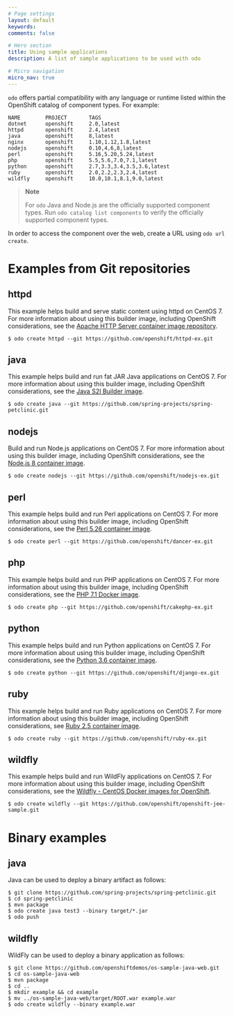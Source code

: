 ```yaml
---
# Page settings
layout: default
keywords:
comments: false

# Hero section
title: Using sample applications
description: A list of sample applications to be used with odo

# Micro navigation
micro_nav: true
---
```

`odo` offers partial compatibility with any language or runtime listed within the OpenShift catalog of component types. For example:

``` terminal
NAME        PROJECT       TAGS
dotnet      openshift     2.0,latest
httpd       openshift     2.4,latest
java        openshift     8,latest
nginx       openshift     1.10,1.12,1.8,latest
nodejs      openshift     0.10,4,6,8,latest
perl        openshift     5.16,5.20,5.24,latest
php         openshift     5.5,5.6,7.0,7.1,latest
python      openshift     2.7,3.3,3.4,3.5,3.6,latest
ruby        openshift     2.0,2.2,2.3,2.4,latest
wildfly     openshift     10.0,10.1,8.1,9.0,latest
```

> **Note**
> 
> For `odo` Java and Node.js are the officially supported component types. Run `odo catalog list components` to verify the officially supported component types.

In order to access the component over the web, create a URL using `odo url create`.

# Examples from Git repositories

## httpd

This example helps build and serve static content using httpd on CentOS 7. For more information about using this builder image, including OpenShift considerations, see the [Apache HTTP Server container image repository](https://github.com/sclorg/httpd-container/blob/master/2.4/root/usr/share/container-scripts/httpd/README.md).

``` terminal
$ odo create httpd --git https://github.com/openshift/httpd-ex.git
```

## java

This example helps build and run fat JAR Java applications on CentOS 7. For more information about using this builder image, including OpenShift considerations, see the [Java S2I Builder image](https://github.com/fabric8io-images/s2i/blob/master/README.md).

``` terminal
$ odo create java --git https://github.com/spring-projects/spring-petclinic.git
```

## nodejs

Build and run Node.js applications on CentOS 7. For more information about using this builder image, including OpenShift considerations, see the [Node.js 8 container image](https://github.com/sclorg/s2i-nodejs-container/blob/master/8/README.md).

``` terminal
$ odo create nodejs --git https://github.com/openshift/nodejs-ex.git
```

## perl

This example helps build and run Perl applications on CentOS 7. For more information about using this builder image, including OpenShift considerations, see the [Perl 5.26 container image](https://github.com/sclorg/s2i-perl-container/blob/master/5.26/README.md).

``` terminal
$ odo create perl --git https://github.com/openshift/dancer-ex.git
```

## php

This example helps build and run PHP applications on CentOS 7. For more information about using this builder image, including OpenShift considerations, see the [PHP 7.1 Docker image](https://github.com/sclorg/s2i-php-container/blob/master/7.1/README.md).

``` terminal
$ odo create php --git https://github.com/openshift/cakephp-ex.git
```

## python

This example helps build and run Python applications on CentOS 7. For more information about using this builder image, including OpenShift considerations, see the [Python 3.6 container image](https://github.com/sclorg/s2i-python-container/blob/master/3.6/README.md).

``` terminal
$ odo create python --git https://github.com/openshift/django-ex.git
```

## ruby

This example helps build and run Ruby applications on CentOS 7. For more information about using this builder image, including OpenShift considerations, see [Ruby 2.5 container image](https://github.com/sclorg/s2i-ruby-container/blob/master/2.5/README.md).

``` terminal
$ odo create ruby --git https://github.com/openshift/ruby-ex.git
```

## wildfly

This example helps build and run WildFly applications on CentOS 7. For more information about using this builder image, including OpenShift considerations, see the [Wildfly - CentOS Docker images for OpenShift](https://github.com/wildfly/wildfly-s2i/blob/master/README.md).

``` terminal
$ odo create wildfly --git https://github.com/openshift/openshift-jee-sample.git
```

# Binary examples

## java

Java can be used to deploy a binary artifact as follows:

``` terminal
$ git clone https://github.com/spring-projects/spring-petclinic.git
$ cd spring-petclinic
$ mvn package
$ odo create java test3 --binary target/*.jar
$ odo push
```

## wildfly

WildFly can be used to deploy a binary application as follows:

``` terminal
$ git clone https://github.com/openshiftdemos/os-sample-java-web.git
$ cd os-sample-java-web
$ mvn package
$ cd ..
$ mkdir example && cd example
$ mv ../os-sample-java-web/target/ROOT.war example.war
$ odo create wildfly --binary example.war
```
